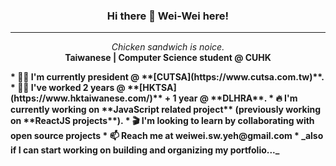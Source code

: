 <h3 align="center">Hi there 👋 Wei-Wei here!</h3>

---

<p align="center">
    <i>Chicken sandwich is noice.</i>
    <br/>
    <b>Taiwanese | Computer Science student @ CUHK<b/>
</p>
* 🐱‍🏍 I'm currently president @ **[CUTSA](https://www.cutsa.com.tw)**.
* 🐱‍👤 I've worked 2 years @ **[HKTSA](https://www.hktaiwanese.com/)** + 1 year @ **DLHRA**.
* 🔥 I'm currently working on **JavaScript related project** (previously working on **ReactJS projects**).
* 🎬 I'm looking to learn by collaborating with open source projects
* 📫  Reach me at weiwei.sw.yeh@gmail.com
* _also if I can start working on building and organizing my portfolio..._

